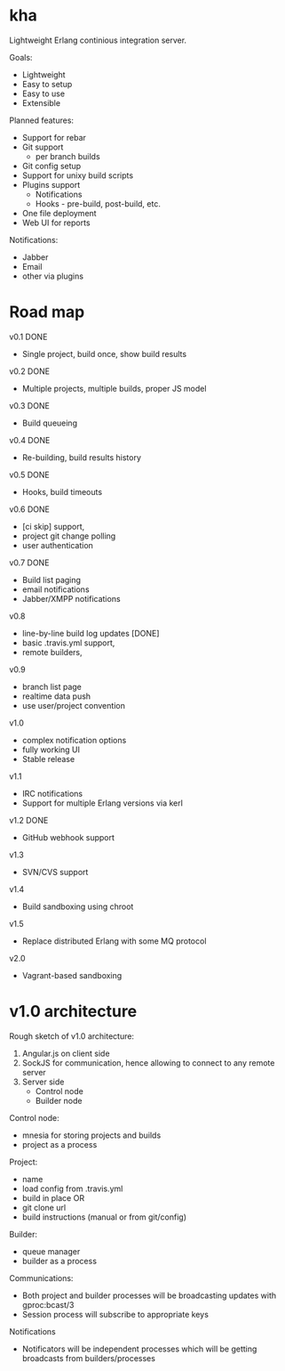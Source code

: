 kha
===

Lightweight Erlang continious integration server.

Goals:

* Lightweight
* Easy to setup
* Easy to use
* Extensible

Planned features:

* Support for rebar
* Git support
  * per branch builds
 * Git config setup
* Support for unixy build scripts
* Plugins support
  * Notifications
  * Hooks - pre-build, post-build, etc.
* One file deployment
* Web UI for reports

Notifications:
* Jabber
* Email
* other via plugins

Road map
========

v0.1 DONE
* Single project, build once, show build results

v0.2 DONE
* Multiple projects, multiple builds, proper JS model

v0.3 DONE
* Build queueing

v0.4 DONE
* Re-building, build results history

v0.5 DONE
* Hooks, build timeouts

v0.6 DONE
* [ci skip] support,
* project git change polling
* user authentication

v0.7 DONE
* Build list paging 
* email notifications
* Jabber/XMPP notifications

v0.8
* line-by-line build log updates [DONE]
* basic .travis.yml support,
* remote builders, 

v0.9
* branch list page
* realtime data push
* use user/project convention

v1.0
* complex notification options
* fully working UI
* Stable release

v1.1
* IRC notifications
* Support for multiple Erlang versions via kerl

v1.2 DONE
* GitHub webhook support

v1.3
* SVN/CVS support

v1.4
* Build sandboxing using chroot

v1.5
* Replace distributed Erlang with some MQ protocol

v2.0
* Vagrant-based sandboxing


v1.0 architecture
==================

Rough sketch of v1.0 architecture:

1. Angular.js on client side
2. SockJS for communication, hence allowing to connect to any remote server
3. Server side
   * Control node
   * Builder node

Control node:
* mnesia for storing projects and builds
* project as a process

Project:
* name
* load config from .travis.yml
* build in place OR
* git clone url
* build instructions (manual or from git/config)

Builder:
* queue manager
* builder as a process

Communications:
* Both project and builder processes will be broadcasting updates with
gproc:bcast/3
* Session process will subscribe to appropriate keys

Notifications
* Notificators will be independent processes which will be getting
broadcasts from builders/processes
